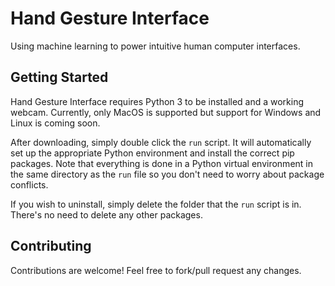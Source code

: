 # Hand Gesture Interface

Using machine learning to power intuitive human computer interfaces.

## Getting Started

Hand Gesture Interface requires Python 3 to be installed and a working webcam. Currently, only MacOS is supported but support for Windows and Linux is coming soon.

After downloading, simply double click the ```run``` script. It will automatically set up the appropriate Python environment and install the correct pip packages. Note that everything is done in a Python virtual environment in the same directory as the ```run``` file so you don't need to worry about package conflicts.

If you wish to uninstall, simply delete the folder that the ```run``` script is in. There's no need to delete any other packages.

## Contributing

Contributions are welcome! Feel free to fork/pull request any changes.
